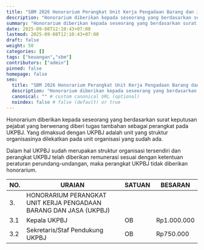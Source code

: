 ```yaml
---
title: "SBM 2026 Honorarium Perangkat Unit Kerja Pengadaan Barang dan Jasa"
description: "Honorarium diberikan kepada seseorang yang berdasarkan surat keputusan pejabat yang berwenang diberi tugas tambahan sebagai perangkat pada UKPBJ"
summary: "Honorarium diberikan kepada seseorang yang berdasarkan surat keputusan pejabat yang berwenang diberi tugas tambahan sebagai perangkat pada UKPBJ"
date: 2025-09-08T12:10:43+07:00
lastmod: 2025-09-08T12:10:43+07:00
draft: false
weight: 50
categories: []
tags: ["keuangan","sbm"]
contributors: ["admin"]
pinned: false
homepage: false
seo:
  title: "SBM 2026 Honorarium Perangkat Unit Kerja Pengadaan Barang dan Jasa" # custom title (optional)
  description: "Honorarium diberikan kepada seseorang yang berdasarkan surat keputusan pejabat yang berwenang diberi tugas tambahan sebagai perangkat pada UKPBJ" # custom description (recommended)
  canonical: "" # custom canonical URL (optional)
  noindex: false # false (default) or true
---
```


Honorarium diberikan kepada seseorang yang berdasarkan surat keputusan pejabat yang berwenang diberi tugas tambahan sebagai perangkat pada UKPBJ. Yang dimaksud dengan UKPBJ adalah unit yang struktur organisasinya dilekatkan pada unit organisasi yang sudah ada.

Dalam hal UKPBJ sudah merupakan struktur organisasi tersendiri dan perangkat UKPBJ telah diberikan remunerasi sesuai dengan ketentuan peraturan perundang-undangan, maka perangkat UKPBJ tidak diberikan honorarium.

| NO.   | URAIAN                                                                                    | SATUAN | BESARAN     |
| ----- | ----------------------------------------------------------------------------------------- | ------ | ----------- |
| 3.    | HONORARIUM PERANGKAT UNIT KERJA PENGADAAN BARANG DAN JASA (UKPBJ)                         |        |             |
| 3.1   | Kepala UKPBJ                                                                              | OB     | Rp1.000.000 |
| 3.2   | Sekretaris/Staf Pendukung UKPBJ                                                           | OB     | Rp750.000   |
